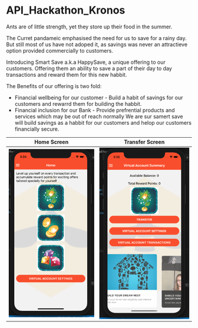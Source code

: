 # API_Hackathon_Kronos
Ants are of little strength, yet they store up their food in the summer.

The Curret pandameic emphasised the need for us to save for a rainy day. But still most of us have not adoped it, as savings was never an attractieve option provided commercially to customers.

Introducing Smart Save a.k.a HappySave, a unique offering to our customers. Offering them an ability to save a part of their day to day transactions and reward them for this new habbit.

The Benefits of our offering is two fold:
* Financial wellbeing for our customer - Build a habit of savings for our customers and rewarrd them for building the habbit.
* Financial inclusion for our Bank - Provide prefrential products and services which may be out of reach normally
We are sur samert save will build savings as a habbit for our customers and helop our customers financially secure.

Home Screen | Transfer Screen
------------ | -------------
![happySave - Home](https://github.com/himaipriya/API_Hackathon_Kronos/blob/master/home.png) | ![happySave - Transfer](https://github.com/himaipriya/API_Hackathon_Kronos/blob/master/trans.png)
